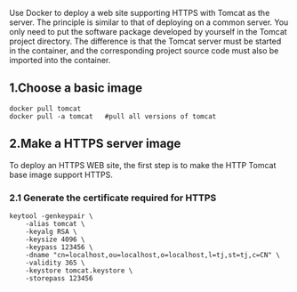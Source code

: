 Use Docker to deploy a web site supporting HTTPS with Tomcat as the server. The principle is similar to that of deploying on a common server. You only need to put the software package developed by yourself in the Tomcat project directory. The difference is that the Tomcat server must be started in the container, and the corresponding project source code must also be imported into the container.

## 1.Choose a basic image
    docker pull tomcat
    docker pull -a tomcat   #pull all versions of tomcat

## 2.Make a HTTPS server image
To deploy an HTTPS WEB site, the first step is to make the HTTP Tomcat base image support HTTPS.
### 2.1 Generate the certificate required for HTTPS
    keytool -genkeypair \
        -alias tomcat \
        -keyalg RSA \
        -keysize 4096 \
        -keypass 123456 \
        -dname "cn=localhost,ou=localhost,o=localhost,l=tj,st=tj,c=CN" \
        -validity 365 \
        -keystore tomcat.keystore \
        -storepass 123456
